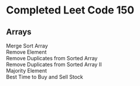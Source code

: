 # Completed Leet Code 150
## Arrays
Merge Sort Array  
Remove Element  
Remove Duplicates from Sorted Array  
Remove Duplicates from Sorted Array II  
Majority Element  
Best Time to Buy and Sell Stock
